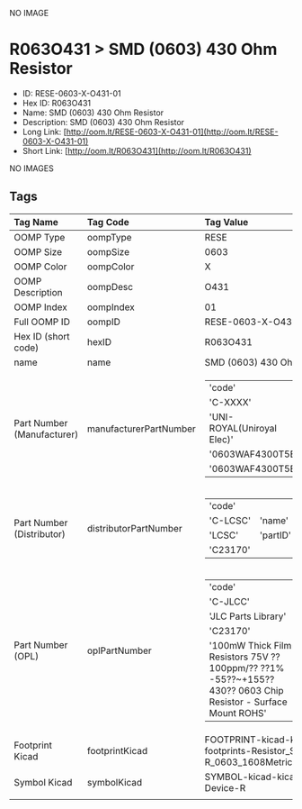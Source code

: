 


  
NO IMAGE  
# R063O431 > SMD (0603) 430 Ohm Resistor

- ID: RESE-0603-X-O431-01
- Hex ID: R063O431
- Name: SMD (0603) 430 Ohm Resistor
- Description: SMD (0603) 430 Ohm Resistor
- Long Link: [http://oom.lt/RESE-0603-X-O431-01](http://oom.lt/RESE-0603-X-O431-01)
- Short Link: [http://oom.lt/R063O431](http://oom.lt/R063O431)
  
NO IMAGES  
## Tags
  

|Tag Name|Tag Code|Tag Value|
| :--- | :--- | :--- |
|OOMP Type|oompType|RESE|
|OOMP Size|oompSize|0603|
|OOMP Color|oompColor|X|
|OOMP Description|oompDesc|O431|
|OOMP Index|oompIndex|01|
|Full OOMP ID|oompID|RESE-0603-X-O431-01|
|Hex ID (short code)|hexID|R063O431|
|name|name|SMD (0603) 430 Ohm Resistor|
|Part Number (Manufacturer)|manufacturerPartNumber|<table><tr><td>'code'</td></tr><tr><td> 'C-XXXX'</td><td> 'name'</td></tr><tr><td> 'UNI-ROYAL(Uniroyal Elec)'</td><td> 'partID'</td></tr><tr><td> '0603WAF4300T5E'</td><td> 'partName'</td></tr><tr><td> '0603WAF4300T5E'</td></tr></table>|
|Part Number (Distributor)|distributorPartNumber|<table><tr><td>'code'</td></tr><tr><td> 'C-LCSC'</td><td> 'name'</td></tr><tr><td> 'LCSC'</td><td> 'partID'</td></tr><tr><td> 'C23170'</td></tr></table>|
|Part Number (OPL)|oplPartNumber|<table><tr><td>'code'</td></tr><tr><td> 'C-JLCC'</td><td> 'name'</td></tr><tr><td> 'JLC Parts Library'</td><td> 'partID'</td></tr><tr><td> 'C23170'</td><td> 'partName'</td></tr><tr><td> '100mW Thick Film Resistors 75V ??100ppm/?? ??1% -55??~+155?? 430?? 0603  Chip Resistor - Surface Mount ROHS'</td></tr></table>|
|Footprint Kicad|footprintKicad|FOOTPRINT-kicad-kicad-footprints-Resistor_SMD-R_0603_1608Metric|
|Symbol Kicad|symbolKicad|SYMBOL-kicad-kicad-symbols-Device-R|
||||
